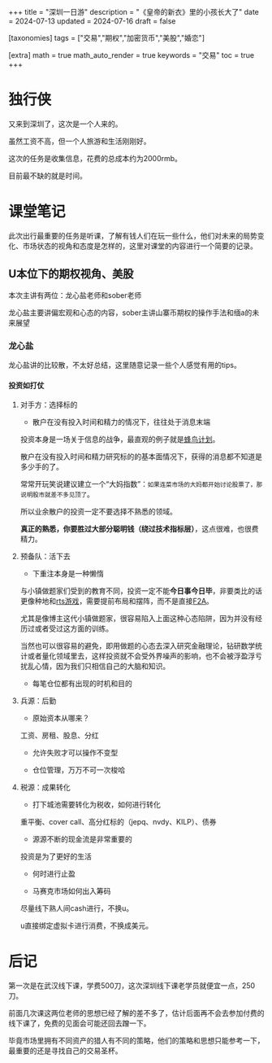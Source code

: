 +++
title = "深圳一日游"
description = "《皇帝的新衣》里的小孩长大了"
date = 2024-07-13
updated = 2024-07-16
draft = false

[taxonomies]
tags = ["交易","期权","加密货币","美股","婚恋"]

[extra]
math = true
math_auto_render = true
keywords = "交易"
toc = true
+++


# 独行侠

又来到深圳了，这次是一个人来的。

虽然工资不高，但一个人旅游和生活刚刚好。

这次的任务是收集信息，花费的总成本约为2000rmb。

目前最不缺的就是时间。

# 课堂笔记

此次出行最重要的任务是听课，了解有钱人们在玩一些什么，他们对未来的局势变化、市场状态的视角和态度是怎样的，这里对课堂的内容进行一个简要的记录。

## U本位下的期权视角、美股

本次主讲有两位：龙心盐老师和sober老师

龙心盐主要讲偏宏观和心态的内容，sober主讲山寨币期权的操作手法和缅a的未来展望

### 龙心盐

龙心盐讲的比较散，不太好总结，这里随意记录一些个人感觉有用的tips。

#### 投资如打仗

1. 对手方：选择标的

   * 散户在没有投入时间和精力的情况下，往往处于消息末端

   投资本身是一场关于信息的战争，最直观的例子就是[蜂鸟计划](https://www.themoviedb.org/movie/489243-the-hummingbird-project?language=zh-CN)。

   散户在没有投入时间和精力研究标的的基本面情况下，获得的消息都不知道是多少手的了。
   
   常常开玩笑说建议建立一个“大妈指数”：`如果连菜市场的大妈都开始讨论股票了，那说明股市就差不多见顶了`。

   所以业余散户的投资一定不要选择不熟悉的领域。
   
   **真正的熟悉，你要胜过大部分聪明钱（绕过技术指标层）**，这点很难，也很费精力。

2. 预备队：活下去

   * 下重注本身是一种懒惰

   与小镇做题家们受到的教育不同，投资一定不能**今日事今日毕**，非要类比的话更像种地和[rts游戏](https://en.wikipedia.org/wiki/Real-time_strategy)，需要提前布局和摆阵，而不是直接[F2A](https://www.zhihu.com/question/426579922)。

   尤其是像博主这代小镇做题家，很容易陷入上面这种心态陷阱，因为并没有经历过或者受过这方面的训练。

   当然也可以很容易的避免，即用做题的心态去深入研究金融理论，钻研数学统计或者量化领域里去，这样投资就不会受外界噪声的影响，也不会被浮盈浮亏扰乱心情，因为我们只相信自己的大脑和知识。

   * 每笔仓位都有出现的时机和目的

3. 兵源：后勤

   * 原始资本从哪来？

   工资、房租、股息、分红

   * 允许失败才可以操作不变型

   * 仓位管理，万万不可一次梭哈

3. 税源：成果转化

   * 打下城池需要转化为税收，如何进行转化

   重平衡、cover call、高分红标的（jepq、nvdy、KILP）、债券

   * 源源不断的现金流是非常重要的

   投资是为了更好的生活

   * 何时进行止盈

   * 马赛克市场如何出入筹码

   尽量线下熟人间cash进行，不换u。

   u直接绑定虚拟卡进行消费，不换成美元。


# 后记

第一次是在武汉线下课，学费500刀，这次深圳线下课老学员就便宜一点，250刀。

前面几次课这两位老师的思想已经了解的差不多了，估计后面再不会去参加付费的线下课了，免费的见面会可能还回去蹭一下。

毕竟市场里拥有不同资产的猎人有不同的策略，他们的策略和思想只能参考一下，最重要的还是寻找自己的交易圣杯。
